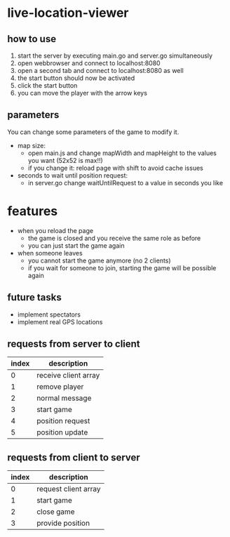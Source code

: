 # live-location-viewer

## how to use
1. start the server by executing main.go and server.go simultaneously
2. open webbrowser and connect to localhost:8080
3. open a second tab and connect to localhost:8080 as well
4. the start button should now be activated
5. click the start button 
6. you can move the player with the arrow keys

## parameters
You can change some parameters of the game to modify it. 
- map size:
    - open main.js and change mapWidth and mapHeight to the values you want (52x52 is max!!)
    - if you change it: reload page with shift to avoid cache issues
- seconds to wait until position request:
    - in server.go change waitUntilRequest to a value in seconds you like

# features
- when you reload the page
    - the game is closed and you receive the same role as before
    - you can just start the game again
- when someone leaves
    - you cannot start the game anymore (no 2 clients)
    - if you wait for someone to join, starting the game will be possible again

## future tasks
- implement spectators
- implement real GPS locations

## requests from server to client
| index | description |
|---|---|
| 0 | receive client array |
| 1 | remove player |
| 2 | normal message |
| 3 | start game |
| 4 | position request |
| 5 | position update |

## requests from client to server
| index | description |
|---|---|
| 0 | request client array |
| 1 | start game |
| 2 | close game |
| 3 | provide position |
